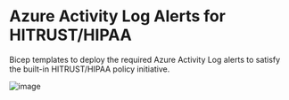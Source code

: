 # Azure Activity Log Alerts for HITRUST/HIPAA

Bicep templates to deploy the required Azure Activity Log alerts to satisfy the built-in HITRUST/HIPAA policy initiative.

![image](https://github.com/user-attachments/assets/b6026635-4a84-4d93-985f-4eec329c4270)
